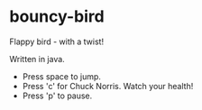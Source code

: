 # bouncy-bird
Flappy bird - with a twist!

Written in java.
* Press space to jump.
* Press 'c' for Chuck Norris. Watch your health!
* Press 'p' to pause.
